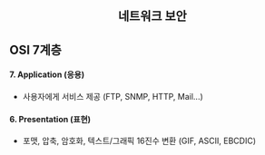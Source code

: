 <h2 align = "center"> 네트워크 보안 </h2>

## OSI 7계층
#### 7. Application (응용)
* 사용자에게 서비스 제공 (FTP, SNMP, HTTP, Mail...)

#### 6. Presentation (표현)
* 포맷, 압축, 암호화, 텍스트/그래픽 16진수 변환 (GIF, ASCII, EBCDIC)

